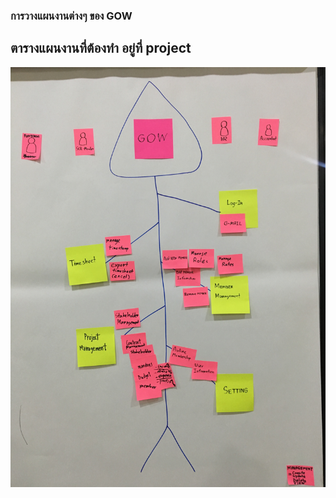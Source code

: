 ###  การวางแผนงานต่างๆ ของ GOW
##  ตารางแผนงานที่ต้องทำ อยู่ที่ project
![Product Backlog](https://github.com/ployploy/Gow/raw/master/pictures/IMG_9528.JPG "Product Backlog")
